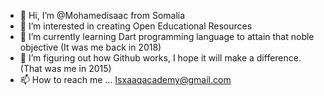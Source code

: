 - 👋 Hi, I’m @Mohamedisaac from Somalia
- 👀 I’m interested in creating Open Educational Resources
- 🌱 I’m currently learning Dart programming language to attain that noble objective (It was me back in 2018)
- 💞️ I’m figuring out how Github works, I hope it will make a difference. (That was me in 2015)
- 📫 How to reach me ... Isxaaqacademy@gmail.com

<!---
Mohamedisaac/Mohamedisaac is a ✨ special ✨ repository because its `README.md` (this file) appears on your GitHub profile.
You can click the Preview link to take a look at your changes.
--->
